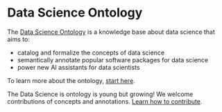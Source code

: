 # Data Science Ontology

The [Data Science Ontology](http://data-science-ontology.mybluemix.net/) is a knowledge base about data science that aims to:

- catalog and formalize the concepts of data science
- semantically annotate popular software packages for data science
- power new AI assistants for data scientists

To learn more about the ontology, [start here](http://data-science-ontology.mybluemix.net/page/help).

The Data Science is ontology is young but growing! We welcome contributions of concepts and annotations. [Learn how to contribute](http://data-science-ontology.mybluemix.net/page/contribute).
